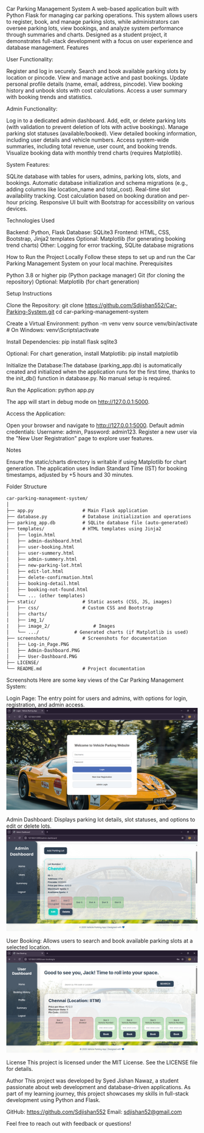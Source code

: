 Car Parking Management System
A web-based application built with Python Flask for managing car parking operations. This system allows users to register, book, and manage parking slots, while administrators can oversee parking lots, view bookings, and analyze system performance through summaries and charts. Designed as a student project, it demonstrates full-stack development with a focus on user experience and database management.
Features

User Functionality:

Register and log in securely.
Search and book available parking slots by location or pincode.
View and manage active and past bookings.
Update personal profile details (name, email, address, pincode).
View booking history and unbook slots with cost calculations.
Access a user summary with booking trends and statistics.


Admin Functionality:

Log in to a dedicated admin dashboard.
Add, edit, or delete parking lots (with validation to prevent deletion of lots with active bookings).
Manage parking slot statuses (available/booked).
View detailed booking information, including user details and vehicle numbers.
Access system-wide summaries, including total revenue, user count, and booking trends.
Visualize booking data with monthly trend charts (requires Matplotlib).


System Features:

SQLite database with tables for users, admins, parking lots, slots, and bookings.
Automatic database initialization and schema migrations (e.g., adding columns like location_name and total_cost).
Real-time slot availability tracking.
Cost calculation based on booking duration and per-hour pricing.
Responsive UI built with Bootstrap for accessibility on various devices.



Technologies Used

Backend: Python, Flask
Database: SQLite3
Frontend: HTML, CSS, Bootstrap, Jinja2 templates
Optional: Matplotlib (for generating booking trend charts)
Other: Logging for error tracking, SQLite database migrations

How to Run the Project Locally
Follow these steps to set up and run the Car Parking Management System on your local machine.
Prerequisites

Python 3.8 or higher
pip (Python package manager)
Git (for cloning the repository)
Optional: Matplotlib (for chart generation)

Setup Instructions

Clone the Repository:
git clone https://github.com/Sdjishan552/Car-Parking-System.git
cd car-parking-management-system


Create a Virtual Environment:
python -m venv venv
source venv/bin/activate  # On Windows: venv\Scripts\activate


Install Dependencies:
pip install flask sqlite3

Optional: For chart generation, install Matplotlib:
pip install matplotlib


Initialize the Database:The database (parking_app.db) is automatically created and initialized when the application runs for the first time, thanks to the init_db() function in database.py. No manual setup is required.

Run the Application:
python app.py

The app will start in debug mode on http://127.0.0.1:5000.

Access the Application:

Open your browser and navigate to http://127.0.0.1:5000.
Default admin credentials: Username: admin, Password: admin123.
Register a new user via the "New User Registration" page to explore user features.



Notes

Ensure the static/charts directory is writable if using Matplotlib for chart generation.
The application uses Indian Standard Time (IST) for booking timestamps, adjusted by +5 hours and 30 minutes.

Folder Structure
```
car-parking-management-system/
│
├── app.py                  # Main Flask application
├── database.py             # Database initialization and operations
├── parking_app.db          # SQLite database file (auto-generated)
├── templates/              # HTML templates using Jinja2
│   ├── login.html
│   ├── admin-dashboard.html
│   ├── user-booking.html
│   ├── user-summery.html
│   ├── admin-summery.html
│   ├── new-parking-lot.html
│   ├── edit-lot.html
│   ├── delete-confirmation.html
│   ├── booking-detail.html
│   ├── booking-not-found.html
│   └── ... (other templates)
├── static/                 # Static assets (CSS, JS, images)
│   ├── css/                # Custom CSS and Bootstrap
│   ├── charts/
|   ├── img_1/
|   ├── image_2/                # Images
│   └── .../             # Generated charts (if Matplotlib is used)
├── screenshots/            # Screenshots for documentation
│   ├── Log-in_Page.PNG
│   ├── Admin-Dashboard.PNG
│   ├── User-Dashboard.PNG
├── LICENSE/
└── README.md               # Project documentation

```
Screenshots
Here are some key views of the Car Parking Management System:

Login Page: The entry point for users and admins, with options for login, registration, and admin access. 
![Login Page](Screenshots/Log-in_Page.PNG)


Admin Dashboard: Displays parking lot details, slot statuses, and options to edit or delete lots.
![Admin Dashboard](Screenshots/Admin-Dashboard.PNG)

User Booking: Allows users to search and book available parking slots at a selected location.
![User Booking](Screenshots/User-Dashboard.PNG)

License
This project is licensed under the MIT License. See the LICENSE file for details.

Author
This project was developed by Syed Jishan Nawaz, a student passionate about web development and database-driven applications. As part of my learning journey, this project showcases my skills in full-stack development using Python and Flask.

GitHub: https://github.com/Sdjishan552
Email: sdjishan52@gmail.com

Feel free to reach out with feedback or questions!
